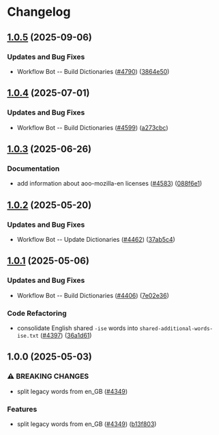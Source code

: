 # Changelog

## [1.0.5](https://github.com/streetsidesoftware/cspell-dicts/compare/@cspell/aoo-mozilla-en-dict@1.0.4...@cspell/aoo-mozilla-en-dict@1.0.5) (2025-09-06)


### Updates and Bug Fixes

* Workflow Bot -- Build Dictionaries ([#4790](https://github.com/streetsidesoftware/cspell-dicts/issues/4790)) ([3864e50](https://github.com/streetsidesoftware/cspell-dicts/commit/3864e508eac5c7fbb3124b54d8acd28985a234af))

## [1.0.4](https://github.com/streetsidesoftware/cspell-dicts/compare/@cspell/aoo-mozilla-en-dict@1.0.3...@cspell/aoo-mozilla-en-dict@1.0.4) (2025-07-01)


### Updates and Bug Fixes

* Workflow Bot -- Build Dictionaries ([#4599](https://github.com/streetsidesoftware/cspell-dicts/issues/4599)) ([a273cbc](https://github.com/streetsidesoftware/cspell-dicts/commit/a273cbca8dfc04a9635fe701f2184d56c170eb1d))

## [1.0.3](https://github.com/streetsidesoftware/cspell-dicts/compare/@cspell/aoo-mozilla-en-dict@1.0.2...@cspell/aoo-mozilla-en-dict@1.0.3) (2025-06-26)


### Documentation

* add information about aoo-mozilla-en licenses ([#4583](https://github.com/streetsidesoftware/cspell-dicts/issues/4583)) ([088f6e1](https://github.com/streetsidesoftware/cspell-dicts/commit/088f6e1c36e8b1d54ebe89c051d4a4e6089cbe17))

## [1.0.2](https://github.com/streetsidesoftware/cspell-dicts/compare/@cspell/aoo-mozilla-en-dict@1.0.1...@cspell/aoo-mozilla-en-dict@1.0.2) (2025-05-20)


### Updates and Bug Fixes

* Workflow Bot -- Update Dictionaries ([#4462](https://github.com/streetsidesoftware/cspell-dicts/issues/4462)) ([37ab5c4](https://github.com/streetsidesoftware/cspell-dicts/commit/37ab5c4d2759f9f76818c45b052955428a8f4635))

## [1.0.1](https://github.com/streetsidesoftware/cspell-dicts/compare/@cspell/aoo-mozilla-en-dict@1.0.0...@cspell/aoo-mozilla-en-dict@1.0.1) (2025-05-06)


### Updates and Bug Fixes

* Workflow Bot -- Build Dictionaries ([#4406](https://github.com/streetsidesoftware/cspell-dicts/issues/4406)) ([7e02e36](https://github.com/streetsidesoftware/cspell-dicts/commit/7e02e36dd735dd9d28639f230301cd057715873d))


### Code Refactoring

* consolidate English shared `-ise` words into `shared-additional-words-ise.txt` ([#4397](https://github.com/streetsidesoftware/cspell-dicts/issues/4397)) ([36a1d61](https://github.com/streetsidesoftware/cspell-dicts/commit/36a1d612042a7e1d707a1c10c6c59c948fb43034))

## 1.0.0 (2025-05-03)


### ⚠ BREAKING CHANGES

* split legacy words from en_GB ([#4349](https://github.com/streetsidesoftware/cspell-dicts/issues/4349))

### Features

* split legacy words from en_GB ([#4349](https://github.com/streetsidesoftware/cspell-dicts/issues/4349)) ([b13f803](https://github.com/streetsidesoftware/cspell-dicts/commit/b13f8035d03d5491cd8fe618cab532e4ff58ffd2))

